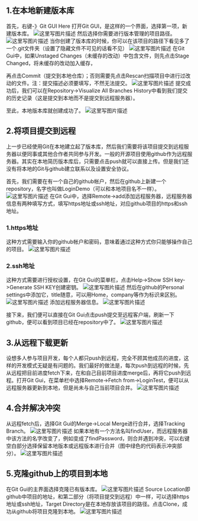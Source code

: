 ## 1.在本地新建版本库

首先，右键-》Git GUI Here  打开Git GUI，是这样的一个界面，选择第一项，新建版本库。 
![这里写图片描述](./images/1.png) 
然后选择你需要进行版本管理的项目路径。 
![这里写图片描述](./images/2.png) 
当你创建了版本库的时候，你可以在该项目的路径下看见多了一个.git文件夹（设置了隐藏文件不可见的话看不见） 
![这里写图片描述](./images/3.png)
在Git Gui中，如果Unstaged Changes（未缓存的改动）中包含文件，则先点击Stage Changed，将未缓存的改动加入缓存，

再点击Commit（提交到本地仓库）；否则需要先点击Rescan扫描项目中进行过改动的文件。注：提交描述必须要填写，不然无法提交。 
![这里写图片描述](./images/4.png)
提交成功后，我们可以在Repository->Visualize All Branches History中看到我们提交的历史记录（这是提交到本地而不是提交到远程服务器）。

至此，本地版本库就创建成功了。 
![这里写图片描述](./images/5.png)

## 2.将项目提交到远程

上一步已经使用Git在本地建立起了版本库，然后我们需要将该项目提交到远程服务器以便同事或其他合作者共同参与开发。一般的开源项目使用github作为远程服务器。其实在本地简历版本库后，只需要点击push就可以直接上传。但是我们还没有将本地的Git与github建立联系以及设置安全协议。

首先，我们需要在有一个自己的github帐户，然后在github上新建一个repository，名字也叫做LoginDemo（可以和本地项目名不一样）。 
![这里写图片描述](./images/6.png)
在Git Gui中，选择Remote->add添加远程服务器，远程服务器信息有两种填写方式，填写https地址或ssh地址，对应github项目的https和ssh地址。

### 1.https地址

这种方式需要输入你的github帐户和密码，意味着通过这种方式你只能够操作自己的项目。 
![这里写图片描述](./images/7.png)

### 2.ssh地址

这种方式需要进行授权设置，在Git Gui的菜单栏，点击Help->Show SSH key->Generate SSH KEY创建密钥。 
![这里写图片描述](./images/8.png)
然后在github的Personal settings中添加它，title随意，可以用Home，company等作为标识来区别。 
![这里写图片描述](./images/9.png)
添加远程服务器信息。 
![这里写图片描述](./images/10.png)

接下来，我们便可以直接在Git Gui点击push提交至远程客户端，刷新一下github，便可以看到项目已经在repository中了。 
![这里写图片描述](./images/11.png)

## 3.从远程下载更新

设想多人参与项目开发，每个人都只push到远程，完全不顾其他成员的进度，这样的开发模式无疑是有问题的。我们最好的做法是，每次push到远程的时候，先从远程把目前进度fetch下来，在和自己目前项目进度merge后，再将它push到远程。打开Git Gui，在菜单栏中选择Remote->Fetch from->LoginTest，便可以从远程服务器更新到本地，但是尚未与自己当前项目合并。 
![这里写图片描述](./images/12.png)

## 4.合并解决冲突

从远程fetch后，选择Git Gui的Merge->Local Merge进行合并，选择Tracking Branch。 
![这里写图片描述](./images/13.png)
如果本地有一个方法名叫findUser，而远程服务器中该方法的名字改变了，例如变成了findPassword，则合并遇到冲突，可以右键空白部分选择保留本地版本或远程版本进行合并（图中绿色的代码表示冲突部分）。 
![这里写图片描述](./images/14png)

## 5.克隆github上的项目到本地

在Git Gui的主界面选择克隆已有版本库。 
![这里写图片描述](./images/15.png)
Source Location即github中项目的地址，和第二部分（将项目提交到远程）中一样，可以选择https地址或ssh地址，Target Directory是在本地存放该项目的路径。点击Clone，成功从github将项目克隆到本地。 
![这里写图片描述](./images/16.png)